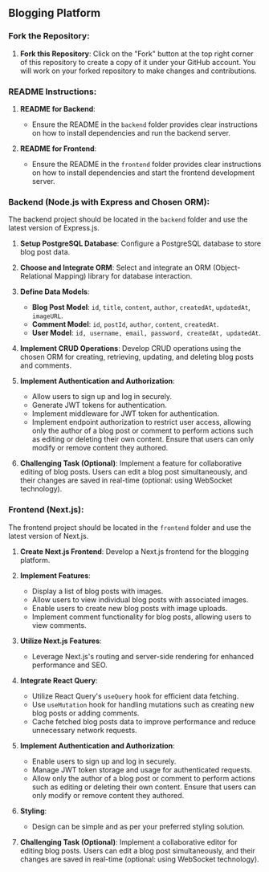 ## Blogging Platform

### Fork the Repository:

1. **Fork this Repository**: Click on the "Fork" button at the top right corner of this repository to create a copy of it under your GitHub account. You will work on your forked repository to make changes and contributions.

### README Instructions:

1. **README for Backend**: 
    - Ensure the README in the `backend` folder provides clear instructions on how to install dependencies and run the backend server.

2. **README for Frontend**:
    - Ensure the README in the `frontend` folder provides clear instructions on how to install dependencies and start the frontend development server.

### Backend (Node.js with Express and Chosen ORM):
The backend project should be located in the `backend` folder and use the latest version of Express.js.

1. **Setup PostgreSQL Database**: Configure a PostgreSQL database to store blog post data.

2. **Choose and Integrate ORM**: Select and integrate an ORM (Object-Relational Mapping) library for database interaction.

3. **Define Data Models**:
    - **Blog Post Model**: `id`, `title`, `content`, `author`, `createdAt`, `updatedAt`, `imageURL`.
    - **Comment Model**: `id`, `postId`, `author`, `content`, `createdAt`.
    - **User Model**: `id, username, email, password, createdAt, updatedAt`.

4. **Implement CRUD Operations**: Develop CRUD operations using the chosen ORM for creating, retrieving, updating, and deleting blog posts and comments.

5. **Implement Authentication and Authorization**:
    - Allow users to sign up and log in securely.
    - Generate JWT tokens for authentication.
    - Implement middleware for JWT token for authentication.
    - Implement endpoint authorization to restrict user access, allowing only the author of a blog post or comment to perform actions such as editing or deleting their own content. Ensure that users can only modify or remove content they authored.

6. **Challenging Task (Optional)**: Implement a feature for collaborative editing of blog posts. Users can edit a blog post simultaneously, and their changes are saved in real-time (optional: using WebSocket technology).

### Frontend (Next.js):

The frontend project should be located in the `frontend` folder and use the latest version of Next.js.

1. **Create Next.js Frontend**: Develop a Next.js frontend for the blogging platform.

2. **Implement Features**:
    - Display a list of blog posts with images.
    - Allow users to view individual blog posts with associated images.
    - Enable users to create new blog posts with image uploads.
    - Implement comment functionality for blog posts, allowing users to view comments.

3. **Utilize Next.js Features**:
    - Leverage Next.js's routing and server-side rendering for enhanced performance and SEO.

4. **Integrate React Query**:
    - Utilize React Query's `useQuery` hook for efficient data fetching.
    - Use `useMutation` hook for handling mutations such as creating new blog posts or adding comments.
    - Cache fetched blog posts data to improve performance and reduce unnecessary network requests.

5. **Implement Authentication and Authorization**:
    - Enable users to sign up and log in securely.
    - Manage JWT token storage and usage for authenticated requests.
    - Allow only the author of a blog post or comment to perform actions such as editing or deleting their own content. Ensure that users can only modify or remove content they authored.

6. **Styling**:
    - Design can be simple and as per your preferred styling solution.

7. **Challenging Task (Optional)**: Implement a collaborative editor for editing blog posts. Users can edit a blog post simultaneously, and their changes are saved in real-time (optional: using WebSocket technology).
